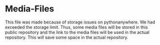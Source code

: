 # Media-Files

This file was made because of storage issues on pythonanywhere. We had exceeded the storage limit.
Thus, some media files will be stored in this public repository and the link to the media files will be used in the actual repository.
This will save some space in the actual repository.